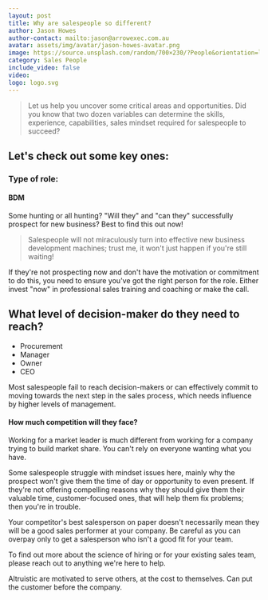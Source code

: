 ```yaml
---
layout: post
title: Why are salespeople so different? 
author: Jason Howes
author-contact: mailto:jason@arrowexec.com.au
avatar: assets/img/avatar/jason-howes-avatar.png
image: https://source.unsplash.com/random/700×230/?People&orientation=landscape
category: Sales People
include_video: false
video:
logo: logo.svg
---
```


> Let us help you uncover some critical areas and opportunities. Did you know that two dozen variables can determine the skills, experience, capabilities, sales mindset required for salespeople to succeed?

## Let's check out some key ones:

### Type of role:

#### BDM
Some hunting or all hunting? "Will they" and "can they" successfully prospect for new business? Best to find this out now!

> Salespeople will not miraculously turn into effective new business development machines; trust me, it won't just happen if you're still waiting!

If they're not prospecting now and don't have the motivation or commitment to do this, you need to ensure you've got the right person for the role. Either invest "now" in professional sales training and coaching or make the call.

## What level of decision-maker do they need to reach?

- Procurement
- Manager
- Owner
- CEO

Most salespeople fail to reach decision-makers or can effectively commit to moving towards the next step in the sales process, which needs influence by higher levels of management.

#### How much competition will they face?
Working for a market leader is much different from working for a company trying to build market share. You can't rely on everyone wanting what you have.

Some salespeople struggle with mindset issues here, mainly why the prospect won't give them the time of day or opportunity to even present. If they're not offering compelling reasons why they should give them their valuable time, customer-focused ones, that will help them fix problems; then you're in trouble.

Your competitor's best salesperson on paper doesn't necessarily mean they will be a good sales performer at your company. Be careful as you can overpay only to get a salesperson who isn't a good fit for your team.

To find out more about the science of hiring or for your existing sales team, please reach out to anything we're here to help.

Altruistic are motivated to serve others, at the cost to themselves. Can put the customer before the company.
